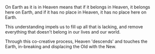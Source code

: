 On Earth as it is in Heaven means that if it belongs in Heaven, it belongs here on Earth, and if it has no place in Heaven, it has no place here on Earth. 

This understanding impels us to fill up all that is lacking, and remove everything that doesn't belong in our lives and our world. 

Through this co-creative process, Heaven 'descends' and touches the Earth, in-breaking and displacing the Old with the New. 